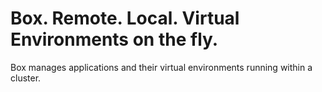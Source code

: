 # Box. Remote. Local. Virtual Environments on the fly.

Box manages applications and their virtual environments running
within a cluster.


